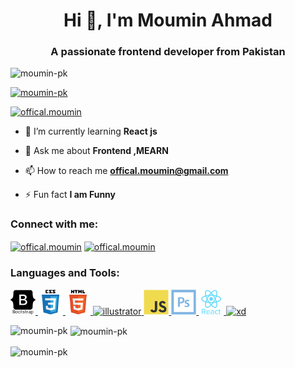 <h1 align="center">Hi 👋, I'm Moumin Ahmad</h1>
<h3 align="center">A passionate frontend developer from Pakistan</h3>

<p align="left"> <img src="https://komarev.com/ghpvc/?username=moumin-pk&label=Profile%20views&color=0e75b6&style=flat" alt="moumin-pk" /> </p>

<p align="left"> <a href="https://github.com/ryo-ma/github-profile-trophy"><img src="https://github-profile-trophy.vercel.app/?username=moumin-pk" alt="moumin-pk" /></a> </p>

<p align="left"> <a href="https://twitter.com/offical.moumin" target="blank"><img src="https://img.shields.io/twitter/follow/offical.moumin?logo=twitter&style=for-the-badge" alt="offical.moumin" /></a> </p>

- 🌱 I’m currently learning **React js**

- 💬 Ask me about **Frontend ,MEARN**

- 📫 How to reach me **offical.moumin@gmail.com**

- ⚡ Fun fact **I am Funny**

<h3 align="left">Connect with me:</h3>
<p align="left">
<a href="https://twitter.com/offical.moumin" target="blank"><img align="center" src="https://raw.githubusercontent.com/rahuldkjain/github-profile-readme-generator/master/src/images/icons/Social/twitter.svg" alt="offical.moumin" height="30" width="40" /></a>
<a href="https://instagram.com/offical.moumin" target="blank"><img align="center" src="https://raw.githubusercontent.com/rahuldkjain/github-profile-readme-generator/master/src/images/icons/Social/instagram.svg" alt="offical.moumin" height="30" width="40" /></a>
</p>

<h3 align="left">Languages and Tools:</h3>
<p align="left"> <a href="https://getbootstrap.com" target="_blank" rel="noreferrer"> <img src="https://raw.githubusercontent.com/devicons/devicon/master/icons/bootstrap/bootstrap-plain-wordmark.svg" alt="bootstrap" width="40" height="40"/> </a> <a href="https://www.w3schools.com/css/" target="_blank" rel="noreferrer"> <img src="https://raw.githubusercontent.com/devicons/devicon/master/icons/css3/css3-original-wordmark.svg" alt="css3" width="40" height="40"/> </a> <a href="https://www.w3.org/html/" target="_blank" rel="noreferrer"> <img src="https://raw.githubusercontent.com/devicons/devicon/master/icons/html5/html5-original-wordmark.svg" alt="html5" width="40" height="40"/> </a> <a href="https://www.adobe.com/in/products/illustrator.html" target="_blank" rel="noreferrer"> <img src="https://www.vectorlogo.zone/logos/adobe_illustrator/adobe_illustrator-icon.svg" alt="illustrator" width="40" height="40"/> </a> <a href="https://developer.mozilla.org/en-US/docs/Web/JavaScript" target="_blank" rel="noreferrer"> <img src="https://raw.githubusercontent.com/devicons/devicon/master/icons/javascript/javascript-original.svg" alt="javascript" width="40" height="40"/> </a> <a href="https://www.photoshop.com/en" target="_blank" rel="noreferrer"> <img src="https://raw.githubusercontent.com/devicons/devicon/master/icons/photoshop/photoshop-line.svg" alt="photoshop" width="40" height="40"/> </a> <a href="https://reactjs.org/" target="_blank" rel="noreferrer"> <img src="https://raw.githubusercontent.com/devicons/devicon/master/icons/react/react-original-wordmark.svg" alt="react" width="40" height="40"/> </a> <a href="https://www.adobe.com/products/xd.html" target="_blank" rel="noreferrer"> <img src="https://cdn.worldvectorlogo.com/logos/adobe-xd.svg" alt="xd" width="40" height="40"/> </a> </p>

<p><img align="left" src="https://github-readme-stats.vercel.app/api/top-langs?username=moumin-pk&show_icons=true&locale=en&layout=compact" alt="moumin-pk" /></p>

<p>&nbsp;<img align="center" src="https://github-readme-stats.vercel.app/api?username=moumin-pk&show_icons=true&locale=en" alt="moumin-pk" /></p>

<p><img align="center" src="https://github-readme-streak-stats.herokuapp.com/?user=moumin-pk&" alt="moumin-pk" /></p>
